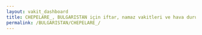 ```yaml
---
layout: vakit_dashboard
title: CHEPELARE_, BULGARISTAN için iftar, namaz vakitleri ve hava durumu - ilçe/eyalet seç
permalink: /BULGARISTAN/CHEPELARE_/
---
```


<script type="text/javascript">
  var GLOBAL_COUNTRY = 'BULGARISTAN';
  var GLOBAL_CITY = 'CHEPELARE_';
  var GLOBAL_STATE = '';
  var lat = 72;
  var lon = 21;
</script>
